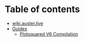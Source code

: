 # Table of contents

* [wiki.auster.live](README.md)
* [Guides](guides/README.md)
  * [Plotsquared V6 Compilation](guides/plotsquared_v5.md)

